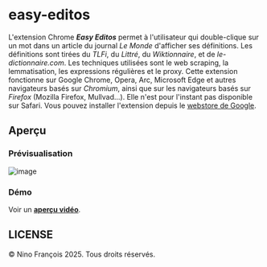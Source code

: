 # easy-editos
L'extension Chrome **_Easy Editos_** permet à l'utilisateur qui double-clique sur un mot dans un article du journal _Le Monde_ d'afficher ses définitions.
Les définitions sont tirées du *TLFi*, du *Littré*, du *Wiktionnaire*, et de *le-dictionnaire.com*.
Les techniques utilisées sont le web scraping, la lemmatisation, les expressions régulières et le proxy.
Cette extension fonctionne sur Google Chrome, Opera, Arc, Microsoft Edge et autres navigateurs basés 	sur _Chromium_, ainsi que sur les navigateurs basés sur *Firefox* (Mozilla Firefox, Mullvad...). Elle n'est pour l'instant pas disponible sur Safari.
Vous pouvez installer l'extension depuis le [webstore de Google](https://chromewebstore.google.com/detail/easy-editos/bmopdfdngnnkcdfomldbanpjidboicob?hl=fr).

## Aperçu
### Prévisualisation
![image](https://github.com/user-attachments/assets/a644a610-4359-4c23-a088-75c0f1fcb3c1)

### Démo
Voir un [**aperçu vidéo**](https://www.youtube.com/watch?v=ELmvwv4ExOg).

## LICENSE
© Nino François 2025. Tous droits réservés.
